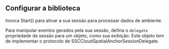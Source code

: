 ## <a name="setting-up-the-library"></a>Configurar a biblioteca

Invoca Start() para ativar a sua sessão para processar dados de ambiente.

Para manipular eventos gerados pela sua sessão, defina o `delegate` propriedade da sessão para um objeto, como sua exibição. Este objeto tem de implementar o protocolo de SSCCloudSpatialAnchorSessionDelegate.
